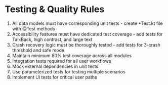 # Testing & Quality Rules

1. All data models must have corresponding unit tests - create *Test.kt file with @Test methods
2. Accessibility features must have dedicated test coverage - add tests for TalkBack, high contrast, and large text
3. Crash recovery logic must be thoroughly tested - add tests for 3-crash threshold and safe mode
4. Maintain minimum 80% test coverage across all modules
5. Integration tests required for all user workflows
6. Mock external dependencies in unit tests
7. Use parameterized tests for testing multiple scenarios
8. Implement UI tests for critical user paths
